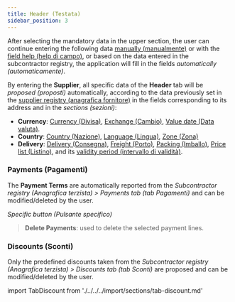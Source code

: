 ```yaml
---
title: Header (Testata)
sidebar_position: 3
---
```


After selecting the mandatory data in the upper section, the user can continue entering the following data [manually (manualmente)](/docs/guide/common/operations-with-data/manual-entry-or-help-and-data-selection) or with the [field help (help di campo)](/docs/guide/common/operations-with-data/manual-entry-or-help-and-data-selection), or based on the data entered in the subcontractor registry, the application will fill in the fields *automatically (automaticamente)*.

By entering the **Supplier**, all specific data of the **Header** tab will be *proposed (proposti)* automatically, according to the data previously set in the [supplier registry (anagrafica fornitore)](/docs/erp-home/registers/contacts/create-new-contact/accounting-data/accounting-data-intro) in the fields corresponding to its address and in the *sections (sezioni)*:  

- **Currency**: [Currency (Divisa)](/docs/guide/common/glossary/glossary-intro#currency), [Exchange (Cambio)](/docs/guide/common/glossary/glossary-intro#currency-exchange), [Value date (Data valuta)](/docs/guide/common/glossary/glossary-intro#currency-date).
- **Country**: [Country (Nazione)](/docs/guide/common/glossary/glossary-intro#country), [Language (Lingua)](/docs/guide/common/glossary/glossary-intro#language), [Zone (Zona)](/docs/guide/common/glossary/glossary-intro#zone)
- **Delivery**: [Delivery (Consegna)](/docs/guide/common/glossary/glossary-intro#shipment), [Freight (Porto)](/docs/guide/common/glossary/glossary-intro#carriage), [Packing (Imballo)](/docs/guide/common/glossary/glossary-intro#packing), [Price list (Listino)](/docs/guide/common/glossary/glossary-intro#sales-price-list), and its [validity period (intervallo di validità)](/docs/guide/common/glossary/glossary-intro#validity-date).

### Payments (Pagamenti)

The **Payment Terms** are automatically reported from the *Subcontractor registry (Anagrafica terzista) > Payments tab (tab Pagamenti)* and can be modified/deleted by the user.

*Specific button (Pulsante specifico)*

> **Delete Payments**: used to delete the selected payment lines.

### Discounts (Sconti)

Only the predefined discounts taken from the *Subcontractor registry (Anagrafica terzista) > Discounts tab (tab Sconti)* are proposed and can be modified/deleted by the user.

import TabDiscount from './../../../import/sections/tab-discount.md'

<TabDiscount />